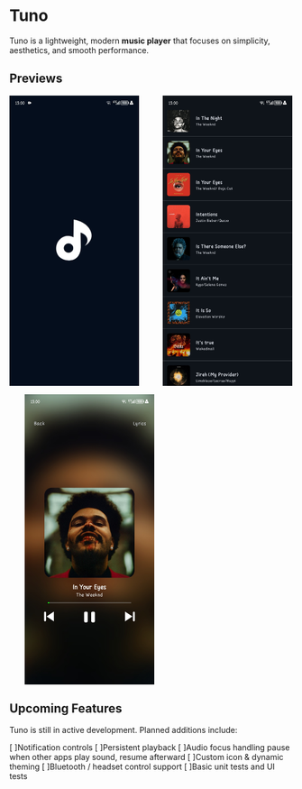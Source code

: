 # Tuno

Tuno is a lightweight, modern **music player** that focuses on simplicity, aesthetics, and smooth performance.

## Previews

<div  style="display:flex; gap: 15px; flex-wrap: wrap">
    <img src="/screenshots/splashscreen.jpg" width="230" alt="Music List screen">
    &nbsp;&nbsp;&nbsp;
   <img src="/screenshots/listview.jpg" width="230" alt="Music List screen">
    &nbsp;&nbsp;&nbsp;
   <img src="/screenshots/nowplaying.jpg" width="230" alt="Now Playing screen">
</div>

## Upcoming Features

Tuno is still in active development. Planned additions include:

[ ]Notification controls
[ ]Persistent playback
[ ]Audio focus handling pause when other apps play sound, resume afterward
[ ]Custom icon & dynamic theming
[ ]Bluetooth / headset control support
[ ]Basic unit tests and UI tests

